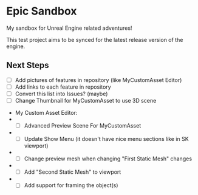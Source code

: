 # Epic Sandbox
My sandbox for Unreal Engine related adventures!

This test project aims to be synced for the latest release version of the engine.

## Next Steps

- [ ] Add pictures of features in repository (like MyCustomAsset Editor)
- [ ] Add links to each feature in repository
- [ ] Convert this list into Issues? (maybe)
- [ ] Change Thumbnail for MyCustomAsset to use 3D scene 
- My Custom Asset Editor:
- - [ ] Advanced Preview Scene For MyCustomAsset
- - [ ] Update Show Menu (it doesn't have nice menu sections like in SK viewport)
- - [ ] Change preview mesh when changing "First Static Mesh" changes
- - [ ] Add "Second Static Mesh" to viewport
- - [ ] Add support for framing the object(s)